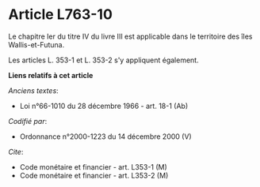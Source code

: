 # Article L763-10

Le chapitre Ier du titre IV du livre III est applicable dans le territoire des îles Wallis-et-Futuna.

Les articles L. 353-1 et L. 353-2 s'y appliquent également.

**Liens relatifs à cet article**

_Anciens textes_:

  - Loi n°66-1010 du 28 décembre 1966 - art. 18-1 (Ab)

_Codifié par_:

  - Ordonnance n°2000-1223 du 14 décembre 2000 (V)

_Cite_:

  - Code monétaire et financier - art. L353-1 (M)
  - Code monétaire et financier - art. L353-2 (M)
